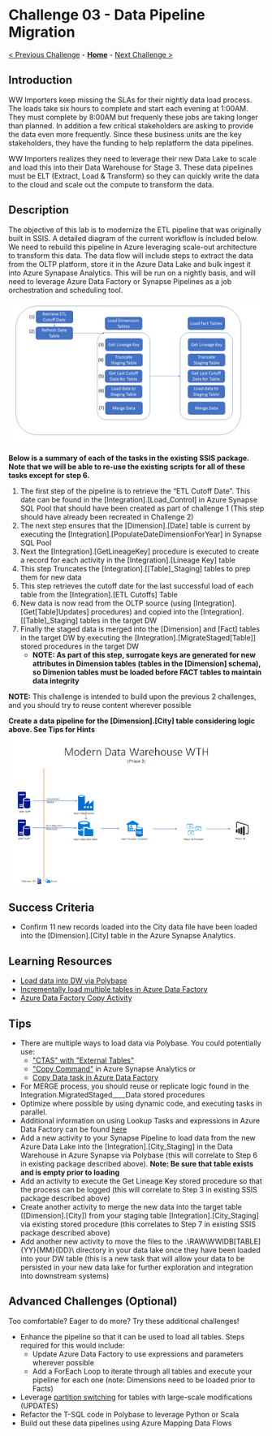 # Challenge 03 - Data Pipeline Migration

[< Previous Challenge](./Challenge-02.md) - **[Home](../README.md)** - [Next Challenge >](./Challenge-04.md)

## Introduction

WW Importers keep missing the SLAs for their nightly data load process.  The loads take six hours to complete and start each evening at 1:00AM.  They must complete by 8:00AM but frequenly these jobs are taking longer than planned.  In addition a few critical stakeholders are asking to provide the data even more frequently.  Since these business units are the key stakeholders, they have the funding to help replatform the data pipelines.  

WW Importers realizes they need to leverage their new Data Lake to scale and load this into their Data Warehouse for Stage 3.  These data pipelines must be ELT (Extract, Load & Transform) so they can quickly write the data to the cloud and scale out the compute to transform the data.

## Description

The objective of this lab is to modernize the ETL pipeline that was originally built in SSIS.  A detailed diagram of the current workflow is included below.  We need to rebuild this pipeline in Azure leveraging scale-out architecture to transform this data.  The data flow will include steps to extract the data from the OLTP platform, store it in the Azure Data Lake and bulk ingest it into Azure Synapase Analytics.  This will be run on a nightly basis, and will need to leverage Azure Data Factory or Synapse Pipelines as a job orchestration and scheduling tool.

![Current SSIS Workflow](../Coach/images/SSISFlow.png)

**Below is a summary of each of the tasks in the existing SSIS package.  Note that we will be able to re-use the existing scripts for all of these tasks except for step 6.**

1. The first step of the pipeline is to retrieve the “ETL Cutoff Date”. This date can be found in the [Integration].[Load_Control] in Azure Synapse SQL Pool that should have been created as part of challenge 1 (This step should have already been recreated in Challenge 2)
1. The next step ensures that the [Dimension].[Date] table is current by executing the [Integration].[PopulateDateDimensionForYear] in Synapse SQL Pool
1. Next the [Integration].[GetLineageKey] procedure is executed to create a record for each activity in the [Integration].[Lineage Key] table
1. This step Truncates the [Integration].[[Table]_Staging] tables to prep them for new data
1. This step retrieves the cutoff date for the last successful load of each table from the [Integration].[ETL Cutoffs] Table
1. New data is now read from the OLTP source (using [Integration].[Get[Table]Updates] procedures) and copied into the [Integration].[[Table]_Staging] tables in the target DW
1. Finally the staged data is merged into the [Dimension] and [Fact] tables in the target DW by executing the [Integration].[MigrateStaged[Table]] stored procedures in the target DW
    - **NOTE: As part of this step, surrogate keys are generated for new attributes in Dimension tables (tables in the [Dimension] schema), so Dimenion tables must be loaded before FACT tables to maintain data integrity**

**NOTE:** This challenge is intended to build upon the previous 2 challenges, and you should try to reuse content wherever possible

**Create a data pipeline for the [Dimension].[City] table considering logic above.  See Tips for Hints**


![The Solution diagram is described in the text following this diagram.](../Coach/images/Challenge3.png)

## Success Criteria

- Confirm 11 new records loaded into the City data file have been loaded into the [Dimension].[City] table in the Azure Synapse Analytics.  

## Learning Resources

- [Load data into DW via Polybase](https://learn.microsoft.com/en-us/azure/synapse-analytics/sql-data-warehouse/load-data-from-azure-blob-storage-using-copy?context=%2Fazure%2Fsynapse-analytics%2Fcontext%2Fcontext)
- [Incrementally load multiple tables in Azure Data Factory](https://docs.microsoft.com/en-us/azure/data-factory/tutorial-incremental-copy-multiple-tables-portal)
- [Azure Data Factory Copy Activity](https://docs.microsoft.com/en-us/azure/data-factory/copy-activity-overview)

## Tips

- There are multiple ways to load data via Polybase.  You could potentially use:
    - ["CTAS" with "External Tables"](https://docs.microsoft.com/en-us/sql/t-sql/statements/create-table-as-select-azure-sql-data-warehouse?toc=/azure/synapse-analytics/sql-data-warehouse/toc.json&bc=/azure/synapse-analytics/sql-data-warehouse/breadcrumb/toc.json&view=azure-sqldw-latest)
    - ["Copy Command"](https://docs.microsoft.com/en-us/sql/t-sql/statements/copy-into-transact-sql?view=azure-sqldw-latest) in Azure Synapse Analytics or 
    - [Copy Data task in Azure Data Factory](https://docs.microsoft.com/en-us/azure/data-factory/connector-azure-sql-data-warehouse)
- For MERGE process, you should reuse or replicate logic found in the Integration.MigratedStaged____Data stored procedures
- Optimize where possible by using dynamic code, and executing tasks in parallel.
- Additional information on using Lookup Tasks and expressions in Azure Data Factory can be found [here](https://www.cathrinewilhelmsen.net/2019/12/23/lookups-azure-data-factory/)
- Add a new activity to your Synapse Pipeline to load data from the new Azure Data Lake into the [Integration].[City_Staging] in the Data Warehouse in Azure Synapse via Polybase (this will correlate to Step 6 in existing package described above). **Note: Be sure that table exists and is empty prior to loading**
- Add an activity to execute the Get Lineage Key stored procedure so that the process can be logged (this will correlate to Step 3 in existing SSIS package described above)
- Create another activity to merge the new data into the target table ([Dimension].[City]) from your staging table [Integration].[City_Staging] via existing stored procedure  (this correlates to Step 7 in existing SSIS package described above)
- Add another new activity to move the files to the .\RAW\WWIDB\[TABLE]\{YY}\{MM}\{DD}\ directory in your data lake once they have been loaded into your DW table (this is a new task that will allow your data to be persisted in your new data lake for further exploration and integration into downstream systems)

## Advanced Challenges (Optional)

Too comfortable?  Eager to do more?  Try these additional challenges!

- Enhance the pipeline so that it can be used to load all tables.  Steps required for this would include:
    - Update Azure Data Factory to use expressions and parameters wherever possible
    - Add a ForEach Loop to iterate through all tables and execute your pipeline for each one (note: Dimensions need to be loaded prior to Facts)
- Leverage [partition switching](https://docs.microsoft.com/en-us/azure/synapse-analytics/sql-data-warehouse/sql-data-warehouse-tables-partition?toc=/azure/synapse-analytics/toc.json&bc=/azure/synapse-analytics/breadcrumb/toc.json#partition-switching) for tables with large-scale modifications (UPDATES)
- Refactor the T-SQL code in Polybase to leverage Python or Scala
- Build out these data pipelines using Azure Mapping Data Flows
